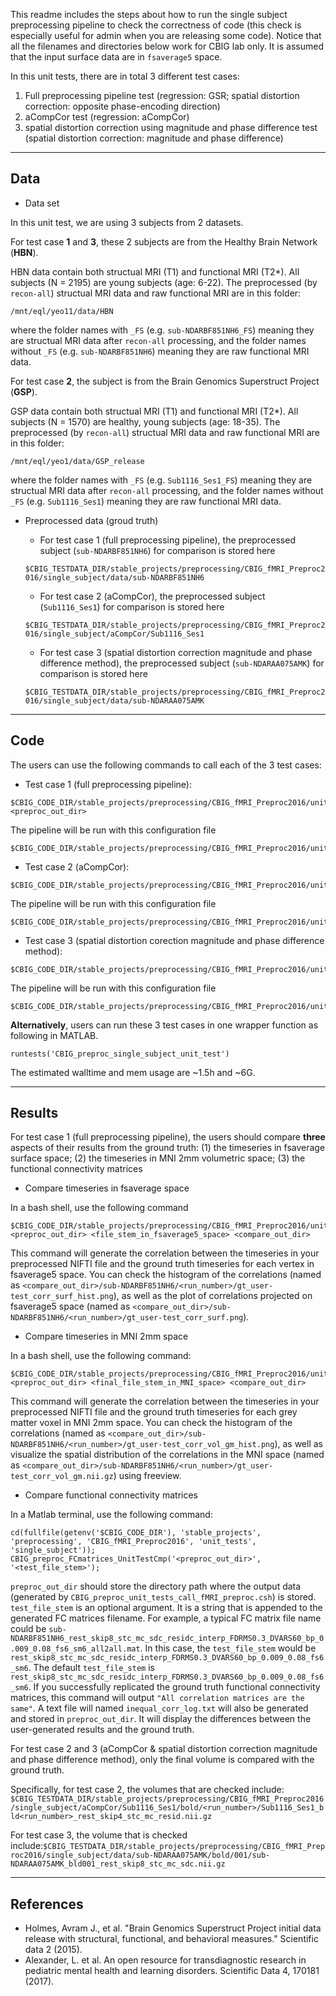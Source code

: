 This readme includes the steps about how to run the single subject preprocessing pipeline to check the correctness of code (this check is especially useful for admin when you are releasing some code). Notice that all the filenames and directories below work for CBIG lab only. It is assumed that the input surface data are in `fsaverage5` space.

In this unit tests, there are in total 3 different test cases:

1. Full preprocessing pipeline test (regression: GSR; spatial distortion correction: opposite phase-encoding direction)
2. aCompCor test (regression: aCompCor)
3. spatial distortion correction using magnitude and phase difference test (spatial distortion correction: magnitude and phase difference)

----

## Data

- Data set

In this unit test, we are using 3 subjects from 2 datasets. 

For test case **1** and **3**, these 2 subjects are from the Healthy Brain Network (**HBN**).

HBN data contain both structual MRI (T1) and functional MRI (T2*). All subjects (N = 2195) are young subjects (age: 6-22). The preprocessed (by `recon-all`) structual MRI data and raw functional MRI are in this folder:

```
/mnt/eql/yeo11/data/HBN
```

where the folder names with `_FS` (e.g. `sub-NDARBF851NH6_FS`) meaning they are structual MRI data after `recon-all` processing, and the folder names without `_FS` (e.g. `sub-NDARBF851NH6`) meaning they are raw functional MRI data.



For test case **2**, the subject is from the Brain Genomics Superstruct Project (**GSP**).

GSP data contain both structual MRI (T1) and functional MRI (T2*). All subjects (N = 1570) are healthy, young subjects (age: 18-35). The preprocessed (by `recon-all`) structual MRI data and raw functional MRI are in this folder:

```
/mnt/eql/yeo1/data/GSP_release
```

where the folder names with `_FS` (e.g. `Sub1116_Ses1_FS`) meaning they are structual MRI data after `recon-all` processing, and the folder names without `_FS` (e.g. `Sub1116_Ses1`) meaning they are raw functional MRI data.



- Preprocessed data (groud truth)

  * For test case 1 (full preprocessing pipeline), the preprocessed subject (`sub-NDARBF851NH6`) for comparison is stored here

  `$CBIG_TESTDATA_DIR/stable_projects/preprocessing/CBIG_fMRI_Preproc2016/single_subject/data/sub-NDARBF851NH6`

  * For test case 2 (aCompCor), the preprocessed subject (`Sub1116_Ses1`) for comparison is stored here

  `$CBIG_TESTDATA_DIR/stable_projects/preprocessing/CBIG_fMRI_Preproc2016/single_subject/aCompCor/Sub1116_Ses1`

  - For test case 3 (spatial distortion correction magnitude and phase difference method), the preprocessed subject (`sub-NDARAA075AMK`) for comparison is stored here

  `$CBIG_TESTDATA_DIR/stable_projects/preprocessing/CBIG_fMRI_Preproc2016/single_subject/data/sub-NDARAA075AMK`

----

## Code

The users can use the following commands to call each of the 3 test cases:

* Test case 1 (full preprocessing pipeline):

```
$CBIG_CODE_DIR/stable_projects/preprocessing/CBIG_fMRI_Preproc2016/unit_tests/single_subject/CBIG_preproc_unit_tests_call_fMRI_preproc.csh <preproc_out_dir>
```

The pipeline will be run with this configuration file

```
$CBIG_CODE_DIR/stable_projects/preprocessing/CBIG_fMRI_Preproc2016/unit_tests/single_subject/prepro.config
```

* Test case 2 (aCompCor):

```
$CBIG_CODE_DIR/stable_projects/preprocessing/CBIG_fMRI_Preproc2016/unit_tests/single_subject/CBIG_preproc_unit_tests_call_fMRI_preproc_aCompCor.csh
```

The pipeline will be run with this configuration file

```
$CBIG_CODE_DIR/stable_projects/preprocessing/CBIG_fMRI_Preproc2016/unit_tests/single_subject/prepro_aCompCor.config
```

* Test case 3 (spatial distortion corection magnitude and phase difference method):

```
$CBIG_CODE_DIR/stable_projects/preprocessing/CBIG_fMRI_Preproc2016/unit_tests/single_subject/CBIG_preproc_unit_tests_call_fMRI_preproc_sdc_mag_phasediff.csh
```

The pipeline will be run with this configuration file

```
$CBIG_CODE_DIR/stable_projects/preprocessing/CBIG_fMRI_Preproc2016/unit_tests/single_subject/prepro_sdc_mag_phasediff.config
```



**Alternatively**, users can run these 3 test cases in one wrapper function as following in MATLAB.

```
runtests('CBIG_preproc_single_subject_unit_test')
```

The estimated walltime and mem usage are ~1.5h and ~6G.

----

## Results

For test case 1 (full preprocessing pipeline), the users should compare **three** aspects of their results from the ground truth: (1) the timeseries in fsaverage surface space; (2) the timeseries in MNI 2mm volumetric space; (3) the functional connectivity matrices

- Compare timeseries in fsaverage space

In a bash shell, use the following command

```
$CBIG_CODE_DIR/stable_projects/preprocessing/CBIG_fMRI_Preproc2016/unit_tests/single_subject/CBIG_preproc_unit_tests_cmp_in_fsaverage5.csh <preproc_out_dir> <file_stem_in_fsaverage5_space> <compare_out_dir>
```

This command will generate the correlation between the timeseries in your preprocessed NIFTI file and the ground truth timeseries for each vertex in fsaverage5 space. You can check the histogram of the correlations (named as `<compare_out_dir>/sub-NDARBF851NH6/<run_number>/gt_user-test_corr_surf_hist.png`), as well as the plot of correlations projected on fsaverage5 space (named as `<compare_out_dir>/sub-NDARBF851NH6/<run_number>/gt_user-test_corr_surf.png`).

- Compare timeseries in MNI 2mm space

In a bash shell, use the following command:

```
$CBIG_CODE_DIR/stable_projects/preprocessing/CBIG_fMRI_Preproc2016/unit_tests/single_subject/CBIG_preproc_unit_tests_cmp_in_mni2mm.csh <preproc_out_dir> <final_file_stem_in_MNI_space> <compare_out_dir>
```

This command will generate the correlation between the timeseries in your preprocessed NIFTI file and the ground truth timeseries for each grey matter voxel in MNI 2mm space. You can check the histogram of the correlations (named as `<compare_out_dir>/sub-NDARBF851NH6/<run_number>/gt_user-test_corr_vol_gm_hist.png`), as well as visualize the spatial distribution of the correlations in the MNI space (named as `<compare_out_dir>/sub-NDARBF851NH6/<run_number>/gt_user-test_corr_vol_gm.nii.gz`) using freeview.

- Compare functional connectivity matrices

In a Matlab terminal, use the following command:

```
cd(fullfile(getenv('$CBIG_CODE_DIR'), 'stable_projects', 'preprocessing', 'CBIG_fMRI_Preproc2016', 'unit_tests', 'single_subject'));
CBIG_preproc_FCmatrices_UnitTestCmp('<preproc_out_dir>', '<test_file_stem>');
```

`preproc_out_dir` should store the directory path where the output data (generated by `CBIG_preproc_unit_tests_call_fMRI_preproc.csh`) is stored. `test_file_stem` is an optional argument. It is a string that is appended to the generated FC matrices filename. For example, a typical FC matrix file name could be `sub-NDARBF851NH6_rest_skip8_stc_mc_sdc_residc_interp_FDRMS0.3_DVARS60_bp_0.009_0.08_fs6_sm6_all2all.mat`. In this case, the `test_file_stem` would be `rest_skip8_stc_mc_sdc_residc_interp_FDRMS0.3_DVARS60_bp_0.009_0.08_fs6_sm6`. The default `test_file_stem` is `rest_skip8_stc_mc_sdc_residc_interp_FDRMS0.3_DVARS60_bp_0.009_0.08_fs6_sm6`.  If you successfully replicated the ground truth functional connectivity matrices, this command will output `"All correlation matrices are the same"`. A text file will named `inequal_corr_log.txt` will also be generated and stored in `preproc_out_dir`. It will display the differences between the user-generated results and the ground truth.



For test case 2 and 3 (aCompCor & spatial distortion correction magnitude and phase difference method), only the final volume is compared with the ground truth. 

Specifically, for test case 2, the volumes that are checked include: `$CBIG_TESTDATA_DIR/stable_projects/preprocessing/CBIG_fMRI_Preproc2016/single_subject/aCompCor/Sub1116_Ses1/bold/<run_number>/Sub1116_Ses1_bld<run_number>_rest_skip4_stc_mc_resid.nii.gz` 

For test case 3, the volume that is checked include:`$CBIG_TESTDATA_DIR/stable_projects/preprocessing/CBIG_fMRI_Preproc2016/single_subject/data/sub-NDARAA075AMK/bold/001/sub-NDARAA075AMK_bld001_rest_skip8_stc_mc_sdc.nii.gz`

----

## References

- Holmes, Avram J., et al. "Brain Genomics Superstruct Project initial data release with structural, functional, and behavioral measures." Scientific data 2 (2015).
- Alexander, L. et al. An open resource for transdiagnostic research in pediatric mental health and learning disorders. Scientific Data 4, 170181 (2017).
